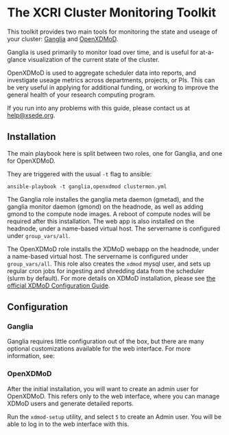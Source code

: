 # The XCRI Cluster Monitoring Toolkit

This toolkit provides two main tools for monitoring the
state and useage of your cluster: 
[Ganglia](http://ganglia.sourceforge.net/) and [OpenXDMoD](https://open.xdmod.org). 

Ganglia is used primarily to monitor load over time, and is useful for 
at-a-glance visualization of the current state of the cluster. 

OpenXDMoD is used to aggregate scheduler data into reports, 
and investigate useage metrics across departments, projects, or PIs.
This can be very useful in applying for additional funding, or
working to improve the general health of your research computing program.

If you run into any problems with this guide, please contact us at
help@xsede.org.

## Installation

The main playbook here is split between two roles, one for Ganglia, and one for OpenXDMoD.

They are triggered with the usual `-t` flag to ansible:

``` 
ansible-playbook -t ganglia,openxdmod clustermon.yml
```

The Ganglia role installes the ganglia meta daemon (gmetad), and the 
ganglia monitor daemon (gmond) on the headnode, as well as adding gmond
to the compute node images. A reboot of compute nodes will be required after this 
installation. The web app is also installed on the headnode, under a name-based virtual 
host. The servername is configured under `group_vars/all`.

The OpenXDMoD role installs the XDMoD webapp on the headnode, under a name-based
virtual host. The servername is configured under `group_vars/all`. This role also
creates the `xdmod` mysql user, and sets up regular cron jobs for ingesting and
shredding data from the scheduler (slurm by default). For more details on 
XDMoD installation, please see 
[the official XDMoD Configuration Guide](https://open.xdmod.org/8.0/configuration.html).

## Configuration

### Ganglia
Ganglia requires little configuration out of the box, but there
are many optional customizations available for the web interface. 
For more information, see:

### OpenXDMoD
After the initial installation, you will want to create an admin user
for OpenXDMoD. This refers only to the web interface, where you
can manage XDMoD users and generate detailed reports.

Run the `xdmod-setup` utility, and select `5` to create an Admin user. You
will be able to log in to the web interface with this.
